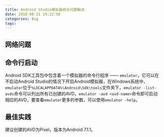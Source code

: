 ```yaml
---
title: Android Studio模拟器相关问题解决
date: 2018-08-21 19:22:50
categories: Bug
tags:
---
```


## 网络问题
<!--more-->
## 命令行启动
Android SDK工具包中包含着一个模拟器的命令行程序 —— `emulator`，它可以在不启动Android Studio的情况下开启Android模拟器，在Windows系统中，`emulator`位于`%LOCALAPPDATA%\Android\Sdk\tools`文件夹下，`emulator -list-avds`命令可以列出所有已创建的AVD，`emulator -avd <avd-name>`命令即可启动相应的AVD，要查看`emulator`更多的参数，可以使用`emulator -help`。
## 最佳实践
建议创建的AVD为Pixel，版本为Android 7.1.1。